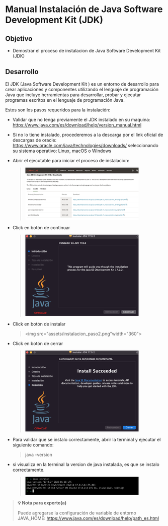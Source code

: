 # Manual Instalación de Java Software Development Kit (JDK)

## Objetivo

* Demostrar el proceso de instalacion de Java Software Development Kit (JDK)

## Desarrollo



El JDK (Java Software Development Kit ) es un entorno de desarrollo para crear aplicaciones y componentes utilizando el lenguaje de programación Java que incluye herramientas para desarrollar, probar y ejecutar programas escritos en el lenguaje de programación Java.

Estos son los pasos requeridos para la instalación:

* Validar que no tenga previamente el JDK instalado en su maquina: https://www.java.com/es/download/help/version_manual.html
  
* Si no lo tiene instalado, procederemos a la descarga por el link oficial de descargas de oracle: https://www.oracle.com/java/technologies/downloads/ seleccionando su sistema operativo: Linux, macOS o Windows
* Abrir el ejecutable para iniciar el proceso de instalacion:

  ><img src="assets/descargaJDK.png" width="360">  
* Click en botón de continuar
  ><img src="assets/instalacion_paso1.png"  width="360"> 
* Click en botón de instalar
  ><img src="assets/instalacion_paso2.png"width="360"> 
* Click en botón de cerrar
  ><img src="assets/instalacion_paso3.png" width="360"> 

* Para validar que se instalo correctamente, abrir la terminal y ejecutar el siguiente comando: 
  >java -version
* si visualiza en la terminal la version de java instalada, es que se instalo correctamente.
  ><img src="assets/instalacion_paso4.png" width="360"> 



>**💡 Nota para experto(a)**
> 
> Puede agregarse la configuración de variable de entorno JAVA_HOME: https://www.java.com/es/download/help/path_es.html


